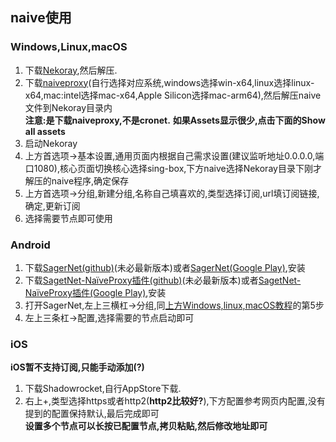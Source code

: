 ## naive使用   
  
### Windows,Linux,macOS
1. 下载[Nekoray](https://github.com/MatsuriDayo/nekoray/releases),然后解压.
2. 下载[naiveproxy](https://github.com/klzgrad/naiveproxy/releases)(自行选择对应系统,windows选择win-x64,linux选择linux-x64,mac:intel选择mac-x64,Apple Silicon选择mac-arm64),然后解压naive文件到Nekoray目录内  
**注意:是下载naiveproxy,不是cronet.**
**如果Assets显示很少,点击下面的Show all assets**
3. 启动Nekoray
4. 上方首选项->基本设置,通用页面内根据自己需求设置(建议监听地址0.0.0.0,端口1080),核心页面切换核心选择sing-box,下方naive选择Nekoray目录下刚才解压的naive程序,确定保存
5. 上方首选项->分组,新建分组,名称自己填喜欢的,类型选择订阅,url填订阅链接,确定,更新订阅
6. 选择需要节点即可使用    
    
### Android
1. 下载[SagerNet(github)](https://github.com/SagerNet/SagerNet/releases/download/0.8.1-rc02/SN-0.8.1-rc02-arm64-v8a.apk)(未必最新版本)或者[SagerNet(Google Play)](https://play.google.com/store/apps/details?id=io.nekohasekai.sagernet),安装
2. 下载[SagetNet-NaïveProxy插件(github)](https://github.com/SagerNet/SagerNet/releases/download/naive-plugin-106.0.5249.91-1/naive-plugin-106.0.5249.91-1-arm64-v8a.apk)(未必最新版本)或者[SagetNet-NaïveProxy插件(Google Play)](https://play.google.com/store/apps/details?id=io.nekohasekai.sagernet.plugin.naive),安装
3. 打开SagerNet,左上三横杠->分组,同[上方Windows,linux,macOS教程](#windowslinuxmacos)的第5步
4. 左上三条杠->配置,选择需要的节点启动即可   
   
### iOS
**iOS暂不支持订阅,只能手动添加(?)**  
1. 下载Shadowrocket,自行AppStore下载.
2. 右上+,类型选择https或者http2(**http2比较好?**),下方配置参考网页内配置,没有提到的配置保持默认,最后完成即可  
**设置多个节点可以长按已配置节点,拷贝粘贴,然后修改地址即可**
